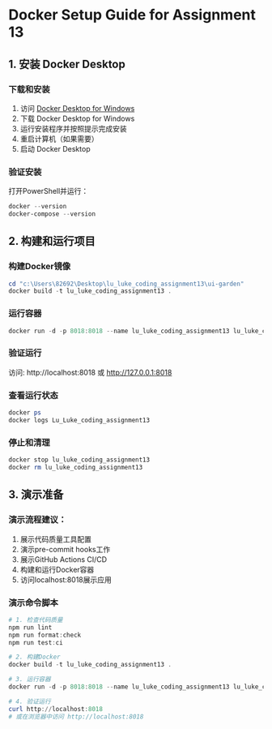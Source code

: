 # Docker Setup Guide for Assignment 13

## 1. 安装 Docker Desktop

### 下载和安装
1. 访问 [Docker Desktop for Windows](https://www.docker.com/products/docker-desktop/)
2. 下载 Docker Desktop for Windows
3. 运行安装程序并按照提示完成安装
4. 重启计算机（如果需要）
5. 启动 Docker Desktop

### 验证安装
打开PowerShell并运行：
```powershell
docker --version
docker-compose --version
```

## 2. 构建和运行项目

### 构建Docker镜像
```powershell
cd "c:\Users\82692\Desktop\lu_luke_coding_assignment13\ui-garden"
docker build -t lu_luke_coding_assignment13 .
```

### 运行容器
```powershell
docker run -d -p 8018:8018 --name lu_luke_coding_assignment13 lu_luke_coding_assignment13
```

### 验证运行
访问: http://localhost:8018 或 http://127.0.0.1:8018

### 查看运行状态
```powershell
docker ps
docker logs Lu_Luke_coding_assignment13
```

### 停止和清理
```powershell
docker stop lu_luke_coding_assignment13
docker rm lu_luke_coding_assignment13
```

## 3. 演示准备

### 演示流程建议：
1. 展示代码质量工具配置
2. 演示pre-commit hooks工作
3. 展示GitHub Actions CI/CD
4. 构建和运行Docker容器
5. 访问localhost:8018展示应用

### 演示命令脚本
```powershell
# 1. 检查代码质量
npm run lint
npm run format:check
npm run test:ci

# 2. 构建Docker
docker build -t lu_luke_coding_assignment13 .

# 3. 运行容器
docker run -d -p 8018:8018 --name lu_luke_coding_assignment13 lu_luke_coding_assignment13

# 4. 验证运行
curl http://localhost:8018
# 或在浏览器中访问 http://localhost:8018
```
